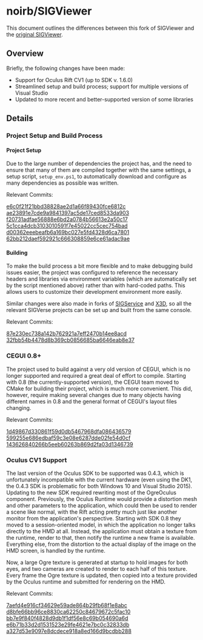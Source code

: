 # noirb/SIGViewer

This document outlines the differences between this fork of SIGViewer and the [original SIGViewer](https://github.com/SIGVerse/SIGViewer).

## Overview

Briefly, the following changes have been made:

* Support for Oculus Rift CV1 (up to SDK v. 1.6.0)
* Streamlined setup and build process; support for multiple versions of Visual Studio
* Updated to more recent and better-supported version of some libraries

## Details

### Project Setup and Build Process

#### Project Setup

Due to the large number of dependencies the project has, and the need to ensure that many of them are compiled together with the same settings, a setup script, `setup_env.ps1`, to automatically download and configure as many dependencies as possible was written.

Relevant Commits:

[e6c0f21f21bbd38828ae2d1a66f89430fce6812c](https://github.com/noirb/SIGViewer/commit/e6c0f21f21bbd38828ae2d1a66f89430fce6812c)
[ae23891e7cde9a9841397ac5de17ced8533da903](https://github.com/noirb/SIGViewer/commit/ae23891e7cde9a9841397ac5de17ced8533da903)
[f20731adfae56888e6bd2a0784b56613e2a50c17](https://github.com/noirb/SIGViewer/commit/f20731adfae56888e6bd2a0784b56613e2a50c17)
[5c1cca4dcb3103010591f7e45022cc5cec754bad](https://github.com/noirb/SIGViewer/commit/5c1cca4dcb3103010591f7e45022cc5cec754bad)
[d00362eeebeafb6a169bc027e5fd4328d6ca7801](https://github.com/noirb/SIGViewer/commit/d00362eeebeafb6a169bc027e5fd4328d6ca7801)
[62bb212daef592921c666308859e6ce61adac9ae](https://github.com/noirb/SIGViewer/commit/62bb212daef592921c666308859e6ce61adac9ae)

#### Building

To make the build process a bit more flexible and to make debugging build issues easier, the project was configured to reference the necessary headers and libraries via environment variables (which are automatically set by the script mentioned above) rather than with hard-coded paths. This allows users to customize their development environment more easily.

Similar changes were also made in forks of [SIGService](https://github.com/noirb/SIGService) and [X3D](https://github.com/noirb/x3d), so all the relevant SIGVerse projects can be set up and built from the same console.

Relevant Commits:

[87e230ec738a142b762921a7eff2470b14ee8acd](https://github.com/noirb/SIGViewer/commit/87e230ec738a142b762921a7eff2470b14ee8acd)
[32fbb54b4478d8b369cb0856685ba6646eab8e37](https://github.com/noirb/SIGViewer/commit/32fbb54b4478d8b369cb0856685ba6646eab8e37)

### CEGUI 0.8+

The project used to build against a very old version of CEGUI, which is no longer supported and required a great deal of effort to compile. Starting with 0.8 (the currently-supported version), the CEGUI team moved to CMake for building their project, which is much more convenient. This did, however, require making several changes due to many objects having different names in 0.8 and the general format of CEGUI's layout files changing.

Relevant Commits:

[1d49867d330861f59d0db5467968dfa086436579](https://github.com/noirb/SIGViewer/commit/1d49867d330861f59d0db5467968dfa086436579)
[599255e686edbaf59c3e08e6287dde02fe54d0cf](https://github.com/noirb/SIGViewer/commit/599255e686edbaf59c3e08e6287dde02fe54d0cf)
[143626840266b5eeb60263b869d2fa03d1346739](https://github.com/noirb/SIGViewer/commit/143626840266b5eeb60263b869d2fa03d1346739)

### Oculus CV1 Support

The last version of the Oculus SDK to be supported was 0.4.3, which is unfortunately incompatible with the current hardware (even using the DK1, the 0.4.3 SDK is problematic for both Windows 10 and Visual Studio 2015). Updating to the new SDK required rewriting most of the OgreOculus component. Previously, the Oculus Runtime would provide a distortion mesh and other parameters to the application, which could then be used to render a scene like normal, with the Rift acting pretty much just like another monitor from the application's perspective. Starting with SDK 0.8 they moved to a session-oriented model, in which the application no longer talks directly to the HMD at all. Instead, the application must obtain a texture from the runtime, render to that, then notify the runtime a new frame is available. Everything else, from the distortion to the actual display of the image on the HMD screen, is handled by the runtime.

Now, a large Ogre texture is generated at startup to hold images for both eyes, and two cameras are created to render to each half of this texture. Every frame the Ogre texture is updated, then copied into a texture provided by the Oculus runtime and submitted for rendering on the HMD.

Relevant Commits:

[7aefd4e916cf34629e59ade864b29fb68f1e8abc](https://github.com/noirb/SIGViewer/commit/7aefd4e916cf34629e59ade864b29fb68f1e8abc)
[d8bfe66bb96ce8830ca62250c84679672c5fac10](https://github.com/noirb/SIGViewer/commit/d8bfe66bb96ce8830ca62250c84679672c5fac10)
[bb7e9f840f4828d9db1f1df56e8c69b054690a6d](https://github.com/noirb/SIGViewer/commit/bb7e9f840f4828d9db1f1df56e8c69b054690a6d)
[e6b71b33d2d1531523e29fe4621e7bc0c32833db](https://github.com/noirb/SIGViewer/commit/e6b71b33d2d1531523e29fe4621e7bc0c32833db)
[a327d53e9097e8dcdece918a8ed166d9bcdbb288](https://github.com/noirb/SIGViewer/commit/a327d53e9097e8dcdece918a8ed166d9bcdbb288)